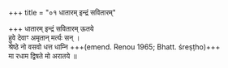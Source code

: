 +++
title = "०१ धातारम् इन्द्रं सवितारम्"

+++
धातारम् इन्द्रं सवितारम् ऊतये  
हुवे देवाꣳ अमृतान् मर्त्यः सन् ।  
श्रेष्ठे नो वसवो धत्त धाम्नि +++(emend. Renou 1965; Bhatt. śreṣṭho)+++  
मा रधाम द्विषते मो अरातये ॥